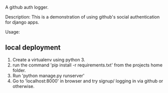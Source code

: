 A github auth logger.

Description: This is a demonstration of using github's social authentication for django apps.

Usage:

## local deployment
1) Create a virtualenv using python 3.
2) run the command 'pip install -r requirements.txt' from the projects home folder.
3) Run 'python manage.py runserver'
4) Go to 'localhost:8000' in browser and try signup/ logging in via github or otherwise.
